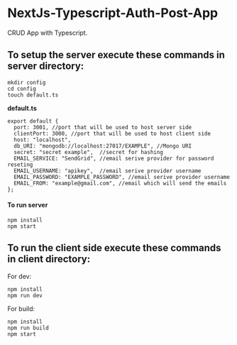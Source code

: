 # NextJs-Typescript-Auth-Post-App
CRUD App with Typescript.

## To setup the server execute these commands in server directory:
```
mkdir config
cd config
touch default.ts
```
**default.ts**
```
export default {
  port: 3001, //port that will be used to host server side
  clientPort: 3000, //port that will be used to host client side
  host: "localhost",
  db_URI: "mongodb://localhost:27017/EXAMPLE", //Mongo URI
  secret: "secret example",  //secret for hashing
  EMAIL_SERVICE: "SendGrid", //email serive provider for password reseting
  EMAIL_USERNAME: "apikey",  //email serive provider username
  EMAIL_PASSWORD: "EXAMPLE_PASSWORD", //email serive provider username
  EMAIL_FROM: "example@gmail.com", //email which will send the emails
};

```
#### To run server
```
npm install
npm start
```

## To run the client side execute these commands in client directory:
For dev:
```
npm install
npm run dev
```
For build:
```
npm install
npm run build
npm start
```
